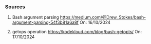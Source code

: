 ### Sources

1) Bash argument parsing
https://medium.com/@Drew_Stokes/bash-argument-parsing-54f3b81a6a8f 
On: 16/10/2024

2) getops operation
https://kodekloud.com/blog/bash-getopts/
On: 17/10/2024
